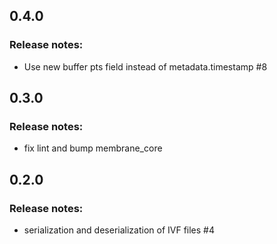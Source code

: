 ## 0.4.0
### Release notes:
  * Use new buffer pts field instead of metadata.timestamp #8
## 0.3.0
### Release notes:
  * fix lint and bump membrane_core
## 0.2.0
### Release notes:
  * serialization and deserialization of IVF files #4